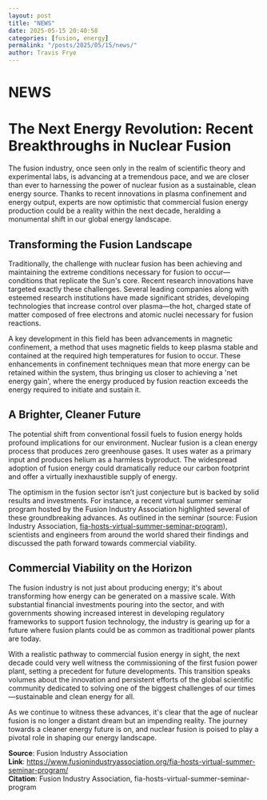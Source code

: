 ```yaml
---
layout: post
title: "NEWS"
date: 2025-05-15 20:40:58
categories: [fusion, energy]
permalink: "/posts/2025/05/15/news/"
author: Travis Frye
---
```


# NEWS

# The Next Energy Revolution: Recent Breakthroughs in Nuclear Fusion

The fusion industry, once seen only in the realm of scientific theory and experimental labs, is advancing at a tremendous pace, and we are closer than ever to harnessing the power of nuclear fusion as a sustainable, clean energy source. Thanks to recent innovations in plasma confinement and energy output, experts are now optimistic that commercial fusion energy production could be a reality within the next decade, heralding a monumental shift in our global energy landscape.

## Transforming the Fusion Landscape

Traditionally, the challenge with nuclear fusion has been achieving and maintaining the extreme conditions necessary for fusion to occur—conditions that replicate the Sun's core. Recent research innovations have targeted exactly these challenges. Several leading companies along with esteemed research institutions have made significant strides, developing technologies that increase control over plasma—the hot, charged state of matter composed of free electrons and atomic nuclei necessary for fusion reactions.

A key development in this field has been advancements in magnetic confinement, a method that uses magnetic fields to keep plasma stable and contained at the required high temperatures for fusion to occur. These enhancements in confinement techniques mean that more energy can be retained within the system, thus bringing us closer to achieving a 'net energy gain', where the energy produced by fusion reaction exceeds the energy required to initiate and sustain it.

## A Brighter, Cleaner Future

The potential shift from conventional fossil fuels to fusion energy holds profound implications for our environment. Nuclear fusion is a clean energy process that produces zero greenhouse gases. It uses water as a primary input and produces helium as a harmless byproduct. The widespread adoption of fusion energy could dramatically reduce our carbon footprint and offer a virtually inexhaustible supply of energy.

The optimism in the fusion sector isn’t just conjecture but is backed by solid results and investments. For instance, a recent virtual summer seminar program hosted by the Fusion Industry Association highlighted several of these groundbreaking advances. As outlined in the seminar (source: Fusion Industry Association, [fia-hosts-virtual-summer-seminar-program](#)), scientists and engineers from around the world shared their findings and discussed the path forward towards commercial viability.

## Commercial Viability on the Horizon

The fusion industry is not just about producing energy; it's about transforming how energy can be generated on a massive scale. With substantial financial investments pouring into the sector, and with governments showing increased interest in developing regulatory frameworks to support fusion technology, the industry is gearing up for a future where fusion plants could be as common as traditional power plants are today.

With a realistic pathway to commercial fusion energy in sight, the next decade could very well witness the commissioning of the first fusion power plant, setting a precedent for future developments. This transition speaks volumes about the innovation and persistent efforts of the global scientific community dedicated to solving one of the biggest challenges of our times—sustainable and clean energy for all.

As we continue to witness these advances, it's clear that the age of nuclear fusion is no longer a distant dream but an impending reality. The journey towards a cleaner energy future is on, and nuclear fusion is poised to play a pivotal role in shaping our energy landscape.

**Source**: Fusion Industry Association  
**Link**: https://www.fusionindustryassociation.org/fia-hosts-virtual-summer-seminar-program/  
**Citation**: Fusion Industry Association, fia-hosts-virtual-summer-seminar-program
